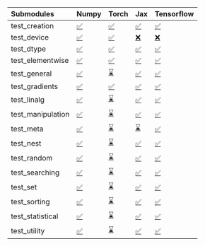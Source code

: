 | Submodules        | Numpy                                                                                                                           | Torch                                                                                                                           | Jax                                                                                                                             | Tensorflow                                                                                                                      |
|:------------------|:--------------------------------------------------------------------------------------------------------------------------------|:--------------------------------------------------------------------------------------------------------------------------------|:--------------------------------------------------------------------------------------------------------------------------------|:--------------------------------------------------------------------------------------------------------------------------------|
| test_creation     | <a href="https://github.com/unifyai/ivy/runs/7875364274?check_suite_focus=true" rel="noopener noreferrer" target="_blank">✅</a> | <a href="https://github.com/unifyai/ivy/runs/7875366678?check_suite_focus=true" rel="noopener noreferrer" target="_blank">✅</a> | <a href="https://github.com/unifyai/ivy/runs/7875369226?check_suite_focus=true" rel="noopener noreferrer" target="_blank">✅</a> | <a href="https://github.com/unifyai/ivy/runs/7875371915?check_suite_focus=true" rel="noopener noreferrer" target="_blank">✅</a> |
| test_device       | <a href="https://github.com/unifyai/ivy/runs/7875364426?check_suite_focus=true" rel="noopener noreferrer" target="_blank">✅</a> | <a href="https://github.com/unifyai/ivy/runs/7875366806?check_suite_focus=true" rel="noopener noreferrer" target="_blank">✅</a> | <a href="https://github.com/unifyai/ivy/runs/7875369366?check_suite_focus=true" rel="noopener noreferrer" target="_blank">❌</a> | <a href="https://github.com/unifyai/ivy/runs/7875372053?check_suite_focus=true" rel="noopener noreferrer" target="_blank">❌</a> |
| test_dtype        | <a href="https://github.com/unifyai/ivy/runs/7875364578?check_suite_focus=true" rel="noopener noreferrer" target="_blank">✅</a> | <a href="https://github.com/unifyai/ivy/runs/7875366979?check_suite_focus=true" rel="noopener noreferrer" target="_blank">✅</a> | <a href="https://github.com/unifyai/ivy/runs/7875369589?check_suite_focus=true" rel="noopener noreferrer" target="_blank">✅</a> | <a href="https://github.com/unifyai/ivy/runs/7875372164?check_suite_focus=true" rel="noopener noreferrer" target="_blank">✅</a> |
| test_elementwise  | <a href="https://github.com/unifyai/ivy/runs/7875364726?check_suite_focus=true" rel="noopener noreferrer" target="_blank">✅</a> | <a href="https://github.com/unifyai/ivy/runs/7875367129?check_suite_focus=true" rel="noopener noreferrer" target="_blank">✅</a> | <a href="https://github.com/unifyai/ivy/runs/7875369779?check_suite_focus=true" rel="noopener noreferrer" target="_blank">✅</a> | <a href="https://github.com/unifyai/ivy/runs/7875372294?check_suite_focus=true" rel="noopener noreferrer" target="_blank">✅</a> |
| test_general      | <a href="https://github.com/unifyai/ivy/runs/7875364867?check_suite_focus=true" rel="noopener noreferrer" target="_blank">✅</a> | <a href="https://github.com/unifyai/ivy/runs/7875367278?check_suite_focus=true" rel="noopener noreferrer" target="_blank">⌛</a> | <a href="https://github.com/unifyai/ivy/runs/7875369893?check_suite_focus=true" rel="noopener noreferrer" target="_blank">✅</a> | <a href="https://github.com/unifyai/ivy/runs/7875372422?check_suite_focus=true" rel="noopener noreferrer" target="_blank">✅</a> |
| test_gradients    | <a href="https://github.com/unifyai/ivy/runs/7875365011?check_suite_focus=true" rel="noopener noreferrer" target="_blank">✅</a> | <a href="https://github.com/unifyai/ivy/runs/7875367487?check_suite_focus=true" rel="noopener noreferrer" target="_blank">✅</a> | <a href="https://github.com/unifyai/ivy/runs/7875370043?check_suite_focus=true" rel="noopener noreferrer" target="_blank">✅</a> | <a href="https://github.com/unifyai/ivy/runs/7875372560?check_suite_focus=true" rel="noopener noreferrer" target="_blank">✅</a> |
| test_linalg       | <a href="https://github.com/unifyai/ivy/runs/7875365178?check_suite_focus=true" rel="noopener noreferrer" target="_blank">✅</a> | <a href="https://github.com/unifyai/ivy/runs/7875367623?check_suite_focus=true" rel="noopener noreferrer" target="_blank">⌛</a> | <a href="https://github.com/unifyai/ivy/runs/7875370174?check_suite_focus=true" rel="noopener noreferrer" target="_blank">✅</a> | <a href="https://github.com/unifyai/ivy/runs/7875372684?check_suite_focus=true" rel="noopener noreferrer" target="_blank">✅</a> |
| test_manipulation | <a href="https://github.com/unifyai/ivy/runs/7875365323?check_suite_focus=true" rel="noopener noreferrer" target="_blank">✅</a> | <a href="https://github.com/unifyai/ivy/runs/7875367802?check_suite_focus=true" rel="noopener noreferrer" target="_blank">⌛</a> | <a href="https://github.com/unifyai/ivy/runs/7875370339?check_suite_focus=true" rel="noopener noreferrer" target="_blank">✅</a> | <a href="https://github.com/unifyai/ivy/runs/7875372819?check_suite_focus=true" rel="noopener noreferrer" target="_blank">✅</a> |
| test_meta         | <a href="https://github.com/unifyai/ivy/runs/7875365460?check_suite_focus=true" rel="noopener noreferrer" target="_blank">✅</a> | <a href="https://github.com/unifyai/ivy/runs/7875367985?check_suite_focus=true" rel="noopener noreferrer" target="_blank">⌛</a> | <a href="https://github.com/unifyai/ivy/runs/7875370579?check_suite_focus=true" rel="noopener noreferrer" target="_blank">⌛</a> | <a href="https://github.com/unifyai/ivy/runs/7875372950?check_suite_focus=true" rel="noopener noreferrer" target="_blank">✅</a> |
| test_nest         | <a href="https://github.com/unifyai/ivy/runs/7875365621?check_suite_focus=true" rel="noopener noreferrer" target="_blank">✅</a> | <a href="https://github.com/unifyai/ivy/runs/7875368216?check_suite_focus=true" rel="noopener noreferrer" target="_blank">⌛</a> | <a href="https://github.com/unifyai/ivy/runs/7875370727?check_suite_focus=true" rel="noopener noreferrer" target="_blank">✅</a> | <a href="https://github.com/unifyai/ivy/runs/7875373074?check_suite_focus=true" rel="noopener noreferrer" target="_blank">✅</a> |
| test_random       | <a href="https://github.com/unifyai/ivy/runs/7875365796?check_suite_focus=true" rel="noopener noreferrer" target="_blank">✅</a> | <a href="https://github.com/unifyai/ivy/runs/7875368369?check_suite_focus=true" rel="noopener noreferrer" target="_blank">⌛</a> | <a href="https://github.com/unifyai/ivy/runs/7875370870?check_suite_focus=true" rel="noopener noreferrer" target="_blank">✅</a> | <a href="https://github.com/unifyai/ivy/runs/7875373200?check_suite_focus=true" rel="noopener noreferrer" target="_blank">✅</a> |
| test_searching    | <a href="https://github.com/unifyai/ivy/runs/7875365943?check_suite_focus=true" rel="noopener noreferrer" target="_blank">✅</a> | <a href="https://github.com/unifyai/ivy/runs/7875368512?check_suite_focus=true" rel="noopener noreferrer" target="_blank">⌛</a> | <a href="https://github.com/unifyai/ivy/runs/7875371080?check_suite_focus=true" rel="noopener noreferrer" target="_blank">✅</a> | <a href="https://github.com/unifyai/ivy/runs/7875373401?check_suite_focus=true" rel="noopener noreferrer" target="_blank">✅</a> |
| test_set          | <a href="https://github.com/unifyai/ivy/runs/7875366065?check_suite_focus=true" rel="noopener noreferrer" target="_blank">✅</a> | <a href="https://github.com/unifyai/ivy/runs/7875368647?check_suite_focus=true" rel="noopener noreferrer" target="_blank">⌛</a> | <a href="https://github.com/unifyai/ivy/runs/7875371429?check_suite_focus=true" rel="noopener noreferrer" target="_blank">✅</a> | <a href="https://github.com/unifyai/ivy/runs/7875373614?check_suite_focus=true" rel="noopener noreferrer" target="_blank">✅</a> |
| test_sorting      | <a href="https://github.com/unifyai/ivy/runs/7875366208?check_suite_focus=true" rel="noopener noreferrer" target="_blank">✅</a> | <a href="https://github.com/unifyai/ivy/runs/7875368833?check_suite_focus=true" rel="noopener noreferrer" target="_blank">⌛</a> | <a href="https://github.com/unifyai/ivy/runs/7875371568?check_suite_focus=true" rel="noopener noreferrer" target="_blank">✅</a> | <a href="https://github.com/unifyai/ivy/runs/7875373845?check_suite_focus=true" rel="noopener noreferrer" target="_blank">✅</a> |
| test_statistical  | <a href="https://github.com/unifyai/ivy/runs/7875366329?check_suite_focus=true" rel="noopener noreferrer" target="_blank">✅</a> | <a href="https://github.com/unifyai/ivy/runs/7875368961?check_suite_focus=true" rel="noopener noreferrer" target="_blank">⌛</a> | <a href="https://github.com/unifyai/ivy/runs/7875371682?check_suite_focus=true" rel="noopener noreferrer" target="_blank">✅</a> | <a href="https://github.com/unifyai/ivy/runs/7875374029?check_suite_focus=true" rel="noopener noreferrer" target="_blank">✅</a> |
| test_utility      | <a href="https://github.com/unifyai/ivy/runs/7875366479?check_suite_focus=true" rel="noopener noreferrer" target="_blank">✅</a> | <a href="https://github.com/unifyai/ivy/runs/7875369118?check_suite_focus=true" rel="noopener noreferrer" target="_blank">⌛</a> | <a href="https://github.com/unifyai/ivy/runs/7875371810?check_suite_focus=true" rel="noopener noreferrer" target="_blank">✅</a> | <a href="https://github.com/unifyai/ivy/runs/7875374315?check_suite_focus=true" rel="noopener noreferrer" target="_blank">✅</a> |